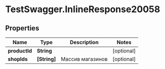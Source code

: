 # TestSwagger.InlineResponse20058

## Properties

Name | Type | Description | Notes
------------ | ------------- | ------------- | -------------
**productId** | **String** |  | [optional] 
**shopIds** | **[String]** | Массив магазинов | [optional] 


